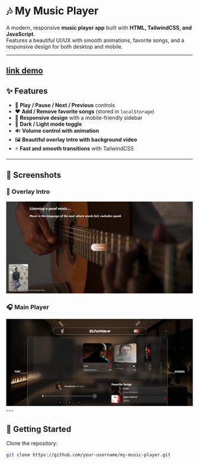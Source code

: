 # 🎶 My Music Player

A modern, responsive **music player app** built with **HTML, TailwindCSS, and JavaScript**.  
Features a beautiful UI/UX with smooth animations, favorite songs, and a responsive design for both desktop and mobile.

---
<a href="https://amirbgheri.github.io/music-player/">link demo </a>
---

## ✨ Features
- 🎵 **Play / Pause / Next / Previous** controls  
- ❤️ **Add / Remove favorite songs** (stored in `localStorage`)  
- 📱 **Responsive design** with a mobile-friendly sidebar  
- 🎨 **Dark / Light mode toggle**  
- 🔊 **Volume control with animation**  
- 🖼️ **Beautiful overlay intro with background video**  
- ⚡ **Fast and smooth transitions** with TailwindCSS  

---

## 📸 Screenshots

### 🎼 Overlay Intro
<img src="img/Screenshot 2025-09-05 112231.png" width="600" />

### 🎧 Main Player

<img src="img/Screenshot 2025-09-05 113146.png" width="600" />
---

## 🚀 Getting Started

Clone the repository:
```bash
git clone https://github.com/your-username/my-music-player.git
